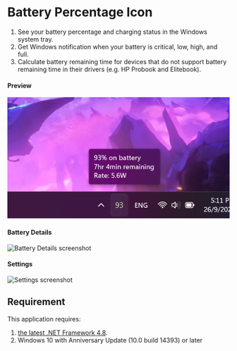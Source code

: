 # Battery Percentage Icon
1. See your battery percentage and charging status in the Windows system tray.
2. Get Windows notification when your battery is critical, low, high, and full.
3. Calculate battery remaining time for devices that do not support battery remaining time in their drivers (e.g. HP Probook and Elitebook).

#### Preview
![Application screenshot](https://raw.githubusercontent.com/LazyWraith/Percentage/master/preview.png)

#### Battery Details
![Battery Details screenshot](https://raw.githubusercontent.com/LazyWraith/Percentage/master/details.png)

#### Settings
![Settings screenshot](https://raw.githubusercontent.com/LazyWraith/Percentage/master/settings.png)

## Requirement
This application requires:
1. [the latest .NET Framework 4.8](https://dotnet.microsoft.com/download/dotnet-framework/net48).
2. Windows 10 with Anniversary Update (10.0 build 14393) or later
